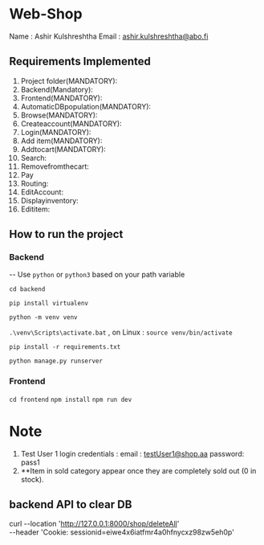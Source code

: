 # Web-Shop
Name : Ashir Kulshreshtha
Email : ashir.kulshreshtha@abo.fi

## Requirements Implemented
1. Project folder(MANDATORY):
2. Backend(Mandatory):
3. Frontend(MANDATORY):
4. AutomaticDBpopulation(MANDATORY):
5. Browse(MANDATORY):
6. Createaccount(MANDATORY):
7. Login(MANDATORY):
8. Add item(MANDATORY):
9. Addtocart(MANDATORY):
10. Search:
11. Removefromthecart:
12. Pay
13. Routing:
14. EditAccount:
15. Displayinventory:
16. Edititem:


## How to run the project 
### Backend
-- Use `python` or `python3` based on your path variable

`cd backend`

`pip install virtualenv`

`python -m venv venv`

`.\venv\Scripts\activate.bat` , on Linux : `source venv/bin/activate`

`pip install -r requirements.txt`

`python manage.py runserver`

### Frontend
`cd frontend`
`npm install`
`npm run dev`

# Note 
1) Test User 1 login credentials :
    email : testUser1@shop.aa
    password: pass1
2) **Item in sold category appear once they are completely sold out (0 in stock). 


## backend API to clear DB
curl --location 'http://127.0.0.1:8000/shop/deleteAll' \
--header 'Cookie: sessionid=eiwe4x6iatfmr4a0hfnycxz98zw5eh0p'